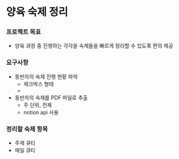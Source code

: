 # 양육 숙제 정리
### 프로젝트 목표
- 양육 과정 중 진행하는 각각을 숙제들을 빠르게 정리할 수 있도록 편의 제공

### 요구사항
- 동반자의 숙제 진행 현황 파악
  - 체크박스 형태
  - 
- 동반자의 숙제를 PDF 파일로 추출
  - 주 단위, 전체
  - notion api 사용

### 정리할 숙제 항목
- 주제 큐티
- 매일 큐티
